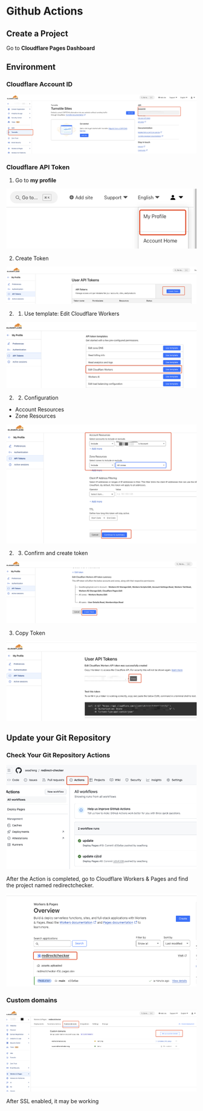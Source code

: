 # Github Actions


## Create a Project

Go to **Cloudflare Pages Dashboard**

## Environment

### Cloudflare Account ID

![Account ID](images/Account-ID.png)

### Cloudflare API Token

1. Go to **my profile**

![alt text](images/my-profile.png)

2. Create Token

![Create Token1](images/create-token.png)

2. 1. Use template: Edit Cloudflare Workers

![sdf](images/use-template.png)

2. 2. Configuration

- Account Resources
- Zone Resources

![continue](images/continue-summary.png)


2. 3. Confirm and create token

![Create](images/create-token-done.png)


3. Copy Token

![Copy Token](images/copy-token.png)


## Update your Git Repository

### Check Your Git Repository Actions

![Git Repository Actions](images/git-actions.png) 

After the Action is completed, go to Cloudflare Workers & Pages and find the project named redirectchecker.

![Conf](images/redirectchecker-pages.png)


### Custom domains

![Custom domains](images/custom-domains.png)

After SSL enabled, it may be working 